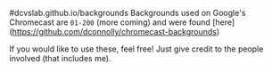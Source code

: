 #dcvslab.github.io/backgrounds
Backgrounds used on Google's Chromecast are `01-200` (more coming) and were found [here] (https://github.com/dconnolly/chromecast-backgrounds)

If you would like to use these, feel free! Just give credit to the people involved (that includes me).
